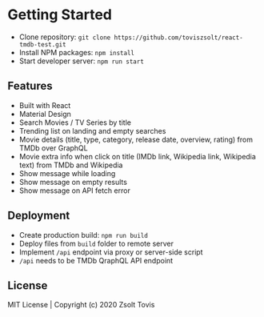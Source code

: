 # Getting Started

- Clone repository: `git clone https://github.com/toviszsolt/react-tmdb-test.git`
- Install NPM packages: `npm install`
- Start developer server: `npm run start`

## Features

- Built with React
- Material Design
- Search Movies / TV Series by title
- Trending list on landing and empty searches
- Movie details (title, type, category, release date, overview, rating) from TMDb over GraphQL
- Movie extra info when click on title (IMDb link, Wikipedia link, Wikipedia text) from TMDb and Wikipedia
- Show message while loading
- Show message on empty results
- Show message on API fetch error

## Deployment

- Create production build: `npm run build`
- Deploy files from `build` folder to remote server
- Implement `/api` endpoint via proxy or server-side script
- `/api` needs to be TMDb QraphQL API endpoint

## License

MIT License | Copyright (c) 2020 Zsolt Tovis
